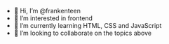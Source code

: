 - 👋 Hi, I’m @frankenteen
- 👀 I’m interested in frontend
- 🌱 I’m currently learning HTML, CSS and JavaScript
- 💞️ I’m looking to collaborate on the topics above

